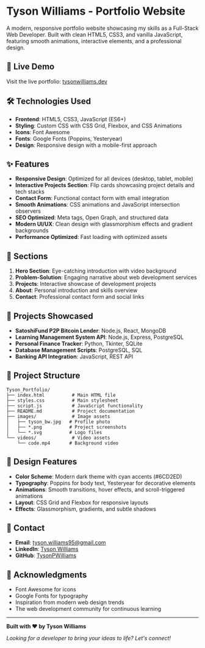 # Tyson Williams - Portfolio Website

A modern, responsive portfolio website showcasing my skills as a Full-Stack Web Developer. Built with clean HTML5, CSS3, and vanilla JavaScript, featuring smooth animations, interactive elements, and a professional design.

## 🚀 Live Demo

Visit the live portfolio: [tysonwilliams.dev](https://tysonwilliams.dev)

## 🛠️ Technologies Used

- **Frontend**: HTML5, CSS3, JavaScript (ES6+)
- **Styling**: Custom CSS with CSS Grid, Flexbox, and CSS Animations
- **Icons**: Font Awesome
- **Fonts**: Google Fonts (Poppins, Yesteryear)
- **Design**: Responsive design with a mobile-first approach

## ✨ Features

- **Responsive Design**: Optimized for all devices (desktop, tablet, mobile)
- **Interactive Projects Section**: Flip cards showcasing project details and tech stacks
- **Contact Form**: Functional contact form with email integration
- **Smooth Animations**: CSS animations and JavaScript intersection observers
- **SEO Optimized**: Meta tags, Open Graph, and structured data
- **Modern UI/UX**: Clean design with glassmorphism effects and gradient backgrounds
- **Performance Optimized**: Fast loading with optimized assets

## 📱 Sections

1. **Hero Section**: Eye-catching introduction with video background
2. **Problem-Solution**: Engaging narrative about web development services
3. **Projects**: Interactive showcase of development projects
4. **About**: Personal introduction and skills overview
5. **Contact**: Professional contact form and social links

## 🎯 Projects Showcased

- **SatoshiFund P2P Bitcoin Lender**: Node.js, React, MongoDB
- **Learning Management System API**: Node.js, Express, PostgreSQL
- **Personal Finance Tracker**: Python, Tkinter, SQLite
- **Database Management Scripts**: PostgreSQL, SQL
- **Banking API Integration**: JavaScript, REST API

## 📁 Project Structure

```
Tyson_Portfolio/
├── index.html          # Main HTML file
├── styles.css          # Main stylesheet
├── script.js           # JavaScript functionality
├── README.md           # Project documentation
├── images/             # Image assets
│   ├── tyson_bw.jpg   # Profile photo
│   ├── *.png          # Project screenshots
│   └── *.svg          # Logo files
└── videos/             # Video assets
    └── code.mp4       # Background video
```

## 🎨 Design Features

- **Color Scheme**: Modern dark theme with cyan accents (#6CD2ED)
- **Typography**: Poppins for body text, Yesteryear for decorative elements
- **Animations**: Smooth transitions, hover effects, and scroll-triggered animations
- **Layout**: CSS Grid and Flexbox for responsive layouts
- **Effects**: Glassmorphism, gradients, and subtle shadows

## 📧 Contact

- **Email**: tyson.williams95@gmail.com
- **LinkedIn**: [Tyson Williams](https://www.linkedin.com/in/tyson-williams-13273760/)
- **GitHub**: [TysonPWilliams](https://github.com/TysonPWilliams)

## 🙏 Acknowledgments

- Font Awesome for icons
- Google Fonts for typography
- Inspiration from modern web design trends
- The web development community for continuous learning

---

**Built with ❤️ by Tyson Williams**

*Looking for a developer to bring your ideas to life? Let's connect!*
